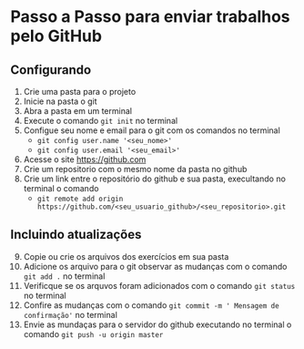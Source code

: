 # Passo a Passo para enviar trabalhos pelo GitHub

## Configurando

1. Crie uma pasta para o projeto
2. Inicie na pasta o git
3. Abra a pasta em um terminal
4. Execute o comando `git init` no terminal
5. Configue seu nome e email para o git com os comandos no terminal
    - `git config user.name '<seu_nome>'`
    - `git config user.email '<seu_email>'`
6. Acesse o site https://github.com
7. Crie um repositorio com o mesmo nome da pasta no github
8. Crie um link entre o repositório do github e sua pasta, execultando no terminal o comando
    - `git remote add origin https://github.com/<seu_usuario_github>/<seu_repositorio>.git`

## Incluindo atualizações

9. Copie ou crie os arquivos dos exercícios em sua pasta
12. Adicione os arquivo para o git observar as mudanças com o comando `git add .` no terminal
13. Verificque se os arquvos foram adicionados com o comando `git status` no terminal
14. Confire as mudanças com o comando `git commit -m ' Mensagem de confirmação'` no terminal
15. Envie as mundaças para o servidor do github executando no terminal o comando `git push -u origin master`


